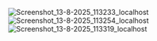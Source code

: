 ![Screenshot_13-8-2025_113233_localhost](https://github.com/user-attachments/assets/c10c1473-9f93-4fca-9978-32e8a422131f)
![Screenshot_13-8-2025_113254_localhost](https://github.com/user-attachments/assets/0ebef3e3-7b0d-4656-bc42-411f2b81a283)
![Screenshot_13-8-2025_113319_localhost](https://github.com/user-attachments/assets/14938d0b-c128-4624-ab38-252082a26170)
